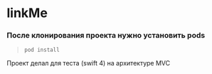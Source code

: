 # linkMe

### После клонирования проекта нужно установить pods
>     pod install

Проект делал для теста (swift 4) на архитектуре MVC
